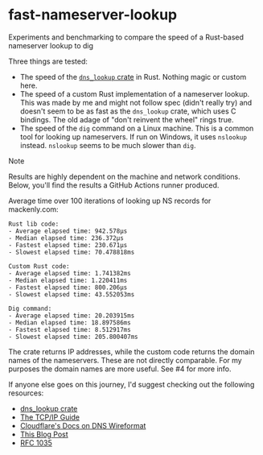 # fast-nameserver-lookup
Experiments and benchmarking to compare the speed of a Rust-based nameserver lookup to dig

Three things are tested:
- The speed of the [`dns_lookup` crate](https://docs.rs/dns-lookup/latest/dns_lookup/) in Rust. Nothing magic or custom here.
- The speed of a custom Rust implementation of a nameserver lookup. This was made by me and might not follow spec (didn't really try) and doesn't seem to be as fast as the `dns_lookup` crate, which uses C bindings. The old adage of "don't reinvent the wheel" rings true.
- The speed of the `dig` command on a Linux machine. This is a common tool for looking up nameservers. If run on Windows, it uses `nslookup` instead. `nslookup` seems to be much slower than `dig`.

> [!NOTE]
> Results are highly dependent on the machine and network conditions. Below, you'll find the results a GitHub Actions runner produced.

Average time over 100 iterations of looking up NS records for mackenly.com:
```
Rust lib code:
- Average elapsed time: 942.578µs
- Median elapsed time: 236.372µs
- Fastest elapsed time: 230.671µs
- Slowest elapsed time: 70.478818ms

Custom Rust code:
- Average elapsed time: 1.741382ms
- Median elapsed time: 1.220411ms
- Fastest elapsed time: 800.206µs
- Slowest elapsed time: 43.552053ms

Dig command:
- Average elapsed time: 20.203915ms
- Median elapsed time: 18.897586ms
- Fastest elapsed time: 8.512917ms
- Slowest elapsed time: 205.800407ms
```

The crate returns IP addresses, while the custom code returns the domain names of the nameservers. These are not directly comparable. For my purposes the domain names are more useful. See #4 for more info.

If anyone else goes on this journey, I'd suggest checking out the following resources:
- [dns_lookup crate](https://docs.rs/dns-lookup/latest/dns_lookup/)
- [The TCP/IP Guide](http://www.tcpipguide.com/free/t_DNSMessageHeaderandQuestionSectionFormat.htm)
- [Cloudflare's Docs on DNS Wireformat](https://developers.cloudflare.com/1.1.1.1/encryption/dns-over-https/make-api-requests/dns-wireformat/)
- [This Blog Post](https://implement-dns.wizardzines.com/book/part_1.html)
- [RFC 1035](https://datatracker.ietf.org/doc/html/rfc1035)